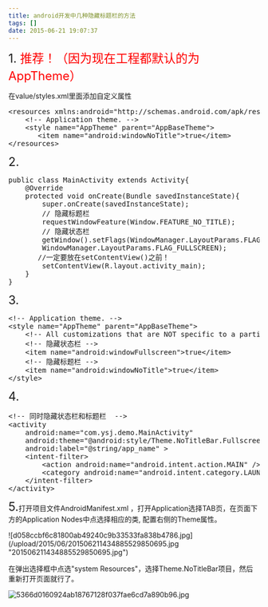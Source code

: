 ```yaml
---
title: android开发中几种隐藏标题栏的方法
tags: []
date: 2015-06-21 19:07:37
---
```

<!-- more -->
<div class="content-list-text">

<span style="font-size: 24px;"></span>

<span style="font-size: 24px;">1\. <span style="font-size: 24px; color: rgb(255, 0, 0);"><span style="font-size: 24px;">推荐</span>！</span><span style="font-size: 24px; color: rgb(255, 0, 0);">（因为现在工程都默认的为AppTheme）</span>
</span>

在value/styles.xml里面添加自定义属性
<pre class="brush:xml;toolbar:false">&lt;resources xmlns:android=&quot;http://schemas.android.com/apk/res/android&quot;&gt;
    &lt;!-- Application theme. --&gt;
    &lt;style name=&quot;AppTheme&quot; parent=&quot;AppBaseTheme&quot;&gt;
       &lt;item name=&quot;android:windowNoTitle&quot;&gt;true&lt;/item&gt;
&lt;/resources&gt;</pre></div><div class="content-list-media"><div class="content-list-image clearfix">

<span class="exp-album-enter-mask"></span>

<span style="font-size: 24px;">2.</span>
<pre class="brush:java;toolbar:false">public class MainActivity extends Activity{
    @Override
    protected void onCreate(Bundle savedInstanceState){
        super.onCreate(savedInstanceState);
        // 隐藏标题栏
        requestWindowFeature(Window.FEATURE_NO_TITLE);
        // 隐藏状态栏
        getWindow().setFlags(WindowManager.LayoutParams.FLAG_FULLSCREEN,
        WindowManager.LayoutParams.FLAG_FULLSCREEN);
       //一定要放在setContentView()之前！
        setContentView(R.layout.activity_main);
    }
}</pre>

<span style="font-size: 24px;">3.</span>

<pre class="brush:xml;toolbar:false">&lt;!-- Application theme. --&gt;
&lt;style name=&quot;AppTheme&quot; parent=&quot;AppBaseTheme&quot;&gt;
    &lt;!-- All customizations that are NOT specific to a particular API-level can go here. --&gt;
    &lt;!-- 隐藏状态栏 --&gt;
    &lt;item name=&quot;android:windowFullscreen&quot;&gt;true&lt;/item&gt;
    &lt;!-- 隐藏标题栏 --&gt;
    &lt;item name=&quot;android:windowNoTitle&quot;&gt;true&lt;/item&gt;
&lt;/style&gt;</pre>

<span class="exp-album-enter-mask"></span><span style="font-size: 24px;">4.</span>

</div></div><pre class="brush:xml;toolbar:false">&lt;!-- 同时隐藏状态栏和标题栏  --&gt;
&lt;activity
    android:name=&quot;com.ysj.demo.MainActivity&quot;
    android:theme=&quot;@android:style/Theme.NoTitleBar.Fullscreen&quot;
    android:label=&quot;@string/app_name&quot; &gt;
    &lt;intent-filter&gt;
        &lt;action android:name=&quot;android.intent.action.MAIN&quot; /&gt;
        &lt;category android:name=&quot;android.intent.category.LAUNCHER&quot; /&gt;
    &lt;/intent-filter&gt;
&lt;/activity&gt;</pre>

<span style="font-size: 24px;">5.</span>打开项目文件AndroidManifest.xml ，打开Application选择TAB页，在页面下方的Application Nodes中点选择相应的类,   配置右侧的Theme属性。
<div class="content-list-media"><div class="content-list-image clearfix">![d058ccbf6c81800ab49240c9b33533fa838b4786.jpg](/upload/2015/06/201506211434885529850695.jpg "201506211434885529850695.jpg")<span class="exp-album-enter-mask"></span></div></div><div class="content-list-text">

在弹出选择框中点选&quot;system Resources&quot;，选择Theme.NoTitleBar项目，然后重新打开页面就行了。
</div>

![5366d0160924ab18767128f037fae6cd7a890b96.jpg](/upload/2015/06/201506211434885550436342.jpg "201506211434885550436342.jpg")